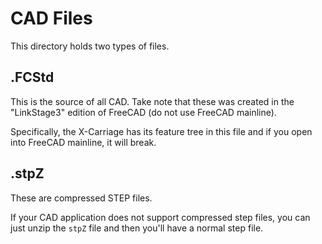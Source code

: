 # CAD Files

This directory holds two types of files.

## .FCStd

This is the source of all CAD.  Take note that these was created in the "LinkStage3" edition of FreeCAD (do not use FreeCAD mainline).

Specifically, the X-Carriage has its feature tree in this file and if you open into FreeCAD mainline, it will break.

## .stpZ

These are compressed STEP files.

If your CAD application does not support compressed step files, you can just unzip the `stpZ` file and then you'll have a normal step file.
